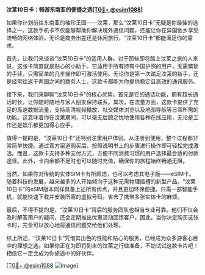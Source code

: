 **汶莱10日卡：畅游东南亚的便捷之选[[TG💪+ @esim1088](https://t.me/s/esim1088)]**

如果你计划前往东南亚的袖珍王国——汶莱，那么“汶莱10日卡”无疑是你最佳的选择之一。这款手机卡不仅能够帮助你解决境外通信问题，还能让你在异国他乡享受流畅的网络体验。无论是商务出差还是休闲旅行，“汶莱10日卡”都能满足你的需求。

首先，让我们来谈谈“汶莱10日卡”的适用人群。对于那些即将踏上汶莱之旅的人来说，这张卡简直就是贴心的小助手。它适用于所有持有中国护照的用户，无需繁琐的手续，只需简单的几步操作即可激活使用。无论你是第一次踏足汶莱的新手，还是经常往返于两国之间的商务人士，这款卡都能为你提供稳定且高效的通讯服务。

接下来，我们来聊聊“汶莱10日卡”的核心优势。首先是它的通话功能，拥有超长通话时长，让你随时随地与家人朋友保持联系。其次，在流量方面，这款卡提供了充足的高速数据流量，支持高清视频播放、社交媒体浏览以及地图导航等日常所需的功能。这意味着你在汶莱期间，可以毫无后顾之忧地使用各种在线应用，无论是工作还是娱乐都更加得心应手。

值得一提的是，“汶莱10日卡”还特别注重用户体验。从注册到使用，整个过程都非常简单快捷。通过官方渠道购买后，按照说明书上的步骤进行操作即可轻松完成激活。而且，这款卡支持多种支付方式，方便不同消费习惯的用户选择最合适的付款途径。此外，卡内余额不足时也可以随时充值，确保你的旅程始终畅通无阻。

当然，如果你对传统的实体SIM卡有所顾虑，也可以考虑其电子版——eSIM卡。随着科技的发展，越来越多的人开始倾向于这种无需物理插槽的新型产品。“汶莱10日卡”的eSIM版本同样具备上述所有优点，并且更加环保便捷。只需一部智能手机，就能快速下载并安装所需的虚拟号码，省去了携带多张实体卡的麻烦。

最后，不得不提的是，“汶莱10日卡”背后的服务团队也相当专业可靠。他们不仅会及时解答用户的疑问，还会定期推出优惠活动回馈客户。因此，当你决定购买这张卡时，完全可以放心地将通信问题交给他们处理。

综上所述，“汶莱10日卡”凭借其出色的性能和贴心的服务，已经成为众多游客心目中的理想之选。如果你正在为即将到来的汶莱之行做准备，不妨试试这款卡片吧！相信它一定会成为你旅途中的好伙伴。

[[TG💪+ @esim1088](https://t.me/s/esim1088) ![Image](https://i.postimg.cc/4NQfJmqS/Snipaste-2025-05-13-00-14-12.png)]